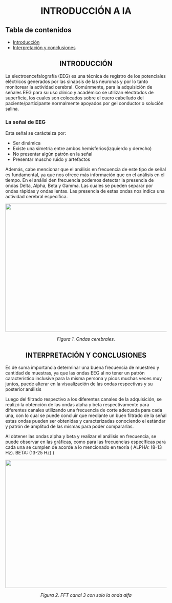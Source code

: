 <h1 align="center">INTRODUCCIÓN A IA</h1>

## Tabla de contenidos

+ [Introducción](url)
+ [Interpretación y conclusiones](url)

<H2 align="center">INTRODUCCIÓN</h2>
La electroencefalografía (EEG) es una técnica de registro de los potenciales eléctricos generados por las sinapsis de las neuronas y por lo tanto monitorear la actividad cerebral. Comúnmente, para la adquisición de señales EEG para su uso clínico y académico se utilizan electrodos de superficie, los cuales son colocados sobre el cuero cabelludo del paciente/participante normalmente apoyados por gel conductor o solución salina.

### La señal de EEG

Esta señal se carácteiza por:
* Ser dinámica
* Existe una simetría entre ambos hemisferios(izquierdo y derecho) 
* No presentar algún patrón en la señal
* Presentar muscho ruido y artefactos

Además, cabe mencionar que el análisis en frecuencia de este tipo de señal es fundamental, ya que nos ofrece más información que en el análisis en el tiempo. En el análisi den frecuencia podemos detectar la presencia de ondas Delta, Alpha, Beta y Gamma. Las cuales se pueden separar por ondas rápidas y ondas lentas. Las presencia de estas ondas nos indica una actividad cerebral específica.

<p align="center">
  <img width="600" height="400"src="https://images.squarespace-cdn.com/content/v1/5908027c20099e374ad3d70e/1502177644442-PG1ZBJAESW2J2FQ20V1E/eeg-waves-normal?format=1000w">
</p>
<em><p align="center">Figura 1. Ondas cerebrales.</p></em>

<H2 align="center">INTERPRETACIÓN Y CONCLUSIONES</h2>
Es de suma importancia determinar una buena frecuencia de muestreo y cantidad de muestras, ya que las ondas EEG al no tener un patrón característico inclusive para la misma persona y picos muchas veces muy juntos, puede alterar en la visualización de las ondas respectivas y su posterior análisis 

Luego del filtrado respectivo a los diferentes canales de la adquisición, se realizó la obtención de las ondas alpha y beta respectivamente para diferentes canales utilizando una frecuencia de corte adecuada para cada una, con lo cual se puede concluir que mediante un buen filtrado de la señal estas ondas pueden ser obtenidas y  caracterizadas conociendo el estándar y patrón de amplitud de las mismas para poder compararlas.

Al obtener las ondas alpha y beta y realizar el análisis en frecuencia, se puede observar en las gráficas, como para las frecuencias específicas para cada una se cumplen de acorde a lo mencionado en teoría ( ALPHA: (8-13 Hz). BETA: (13-25 Hz) )

<p align="center">
  <img width="600" height="400"src="https://media.discordapp.net/attachments/781169694949244932/1114645602882551959/image.png?width=587&height=356">
</p>
<em><p align="center">Figura 2. FFT canal 3 con solo la onda alfa</p></em>
